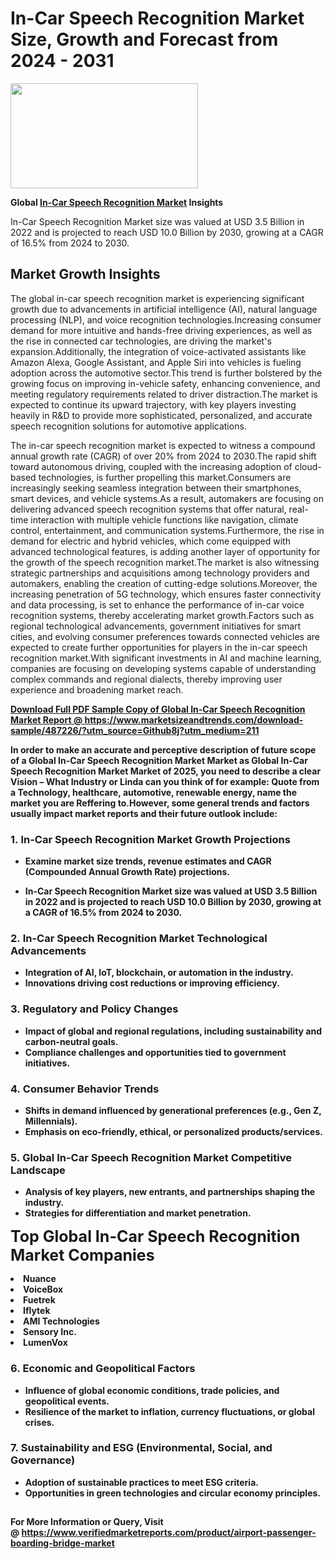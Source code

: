 <H1>In-Car Speech Recognition Market Size, Growth and Forecast from 2024 - 2031</H1><img class="aligncenter size-medium wp-image-584254" src="https://thirdeyenews.in/wp-content/uploads/2024/09/Global-Market-Research-300x168.jpeg" alt="" width="300" height="168" /><p><strong>Global&nbsp;<a href="https://www.marketsizeandtrends.com/download-sample/487226/?utm_source=Github8j?utm_medium=211">In-Car Speech Recognition Market</a> Insights</strong></p><p>In-Car Speech Recognition Market size was valued at USD 3.5 Billion in 2022 and is projected to reach USD 10.0 Billion by 2030, growing at a CAGR of 16.5% from 2024 to 2030.</p><p><h2>Market Growth Insights</h2> <p>The global in-car speech recognition market is experiencing significant growth due to advancements in artificial intelligence (AI), natural language processing (NLP), and voice recognition technologies.Increasing consumer demand for more intuitive and hands-free driving experiences, as well as the rise in connected car technologies, are driving the market's expansion.Additionally, the integration of voice-activated assistants like Amazon Alexa, Google Assistant, and Apple Siri into vehicles is fueling adoption across the automotive sector.This trend is further bolstered by the growing focus on improving in-vehicle safety, enhancing convenience, and meeting regulatory requirements related to driver distraction.The market is expected to continue its upward trajectory, with key players investing heavily in R&D to provide more sophisticated, personalized, and accurate speech recognition solutions for automotive applications.</p> <p><strong><a href="#"></a></strong></p> <p>The in-car speech recognition market is expected to witness a compound annual growth rate (CAGR) of over 20% from 2024 to 2030.The rapid shift toward autonomous driving, coupled with the increasing adoption of cloud-based technologies, is further propelling this market.Consumers are increasingly seeking seamless integration between their smartphones, smart devices, and vehicle systems.As a result, automakers are focusing on delivering advanced speech recognition systems that offer natural, real-time interaction with multiple vehicle functions like navigation, climate control, entertainment, and communication systems.Furthermore, the rise in demand for electric and hybrid vehicles, which come equipped with advanced technological features, is adding another layer of opportunity for the growth of the speech recognition market.The market is also witnessing strategic partnerships and acquisitions among technology providers and automakers, enabling the creation of cutting-edge solutions.Moreover, the increasing penetration of 5G technology, which ensures faster connectivity and data processing, is set to enhance the performance of in-car voice recognition systems, thereby accelerating market growth.Factors such as regional technological advancements, government initiatives for smart cities, and evolving consumer preferences towards connected vehicles are expected to create further opportunities for players in the in-car speech recognition market.With significant investments in AI and machine learning, companies are focusing on developing systems capable of understanding complex commands and regional dialects, thereby improving user experience and broadening market reach.<p><strong><a href="#"></p><p><span class=""><strong>Download Full PDF Sample Copy of Global In-Car Speech Recognition Market Report</strong> @ <a href="https://www.marketsizeandtrends.com/download-sample/487226/?utm_source=Github8j?utm_medium=211" target="_blank">https://www.marketsizeandtrends.com/download-sample/487226/?utm_source=Github8j?utm_medium=211</a></span></p><p>In order to make an accurate and perceptive description of future scope of a Global&nbsp;In-Car Speech Recognition Market Market as Global&nbsp;In-Car Speech Recognition Market Market of 2025, you need to describe a clear Vision &ndash; What Industry or Linda can you think of for example: Quote from a Technology, healthcare, automotive, renewable energy, name the market you are Reffering to.However, some general trends and factors usually impact market reports and their future outlook include:</p><h3>1.&nbsp;<strong>In-Car Speech Recognition Market Growth Projections</strong></h3><ul><li>Examine market size trends, revenue estimates and CAGR (Compounded Annual Growth Rate) projections.</li><li><p>In-Car Speech Recognition Market size was valued at USD 3.5 Billion in 2022 and is projected to reach USD 10.0 Billion by 2030, growing at a CAGR of 16.5% from 2024 to 2030.</p></li></ul><h3>2.&nbsp;<strong>In-Car Speech Recognition Market Technological Advancements</strong></h3><ul><li>Integration of AI, IoT, blockchain, or automation in the industry.</li><li>Innovations driving cost reductions or improving efficiency.</li></ul><h3>3.&nbsp;<strong>Regulatory and Policy Changes</strong></h3><ul><li>Impact of global and regional regulations, including sustainability and carbon-neutral goals.</li><li>Compliance challenges and opportunities tied to government initiatives.</li></ul><h3>4.&nbsp;<strong>Consumer Behavior Trends</strong></h3><ul><li>Shifts in demand influenced by generational preferences (e.g., Gen Z, Millennials).</li><li>Emphasis on eco-friendly, ethical, or personalized products/services.</li></ul><h3>5.&nbsp;<strong>Global In-Car Speech Recognition Market Competitive Landscape</strong></h3><ul><li>Analysis of key players, new entrants, and partnerships shaping the industry.</li><li>Strategies for differentiation and market penetration.</li></ul><p data-pm-slice="1 1 []"><span style="color: inherit; font-family: inherit; font-size: 25px;">Top Global In-Car Speech Recognition Market Companies</span></p><div class="" data-test-id=""><p><li>Nuance</li><li> VoiceBox</li><li> Fuetrek</li><li> Iflytek</li><li> AMI Technologies</li><li> Sensory Inc.</li><li> LumenVox</li></p></div><h3>6.&nbsp;<strong>Economic and Geopolitical Factors</strong></h3><ul><li>Influence of global economic conditions, trade policies, and geopolitical events.</li><li>Resilience of the market to inflation, currency fluctuations, or global crises.</li></ul><h3>7.&nbsp;<strong>Sustainability and ESG (Environmental, Social, and Governance)</strong></h3><ul><li>Adoption of sustainable practices to meet ESG criteria.</li><li>Opportunities in green technologies and circular economy principles.</li></ul><h2><strong style="font-size: 14px;">For More Information or Query, Visit @&nbsp;</strong><a style="background-color: #ffffff; font-size: 14px;" href="https://www.marketsizeandtrends.com/report/in-car-speech-recognition-market/" target="_blank">https://www.verifiedmarketreports.com/product/airport-passenger-boarding-bridge-market</a></h2>